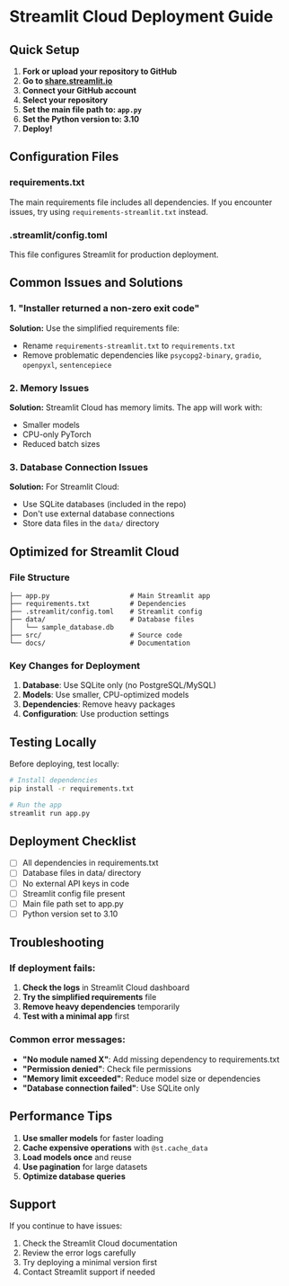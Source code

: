 # Streamlit Cloud Deployment Guide

## Quick Setup

1. **Fork or upload your repository to GitHub**
2. **Go to [share.streamlit.io](https://share.streamlit.io)**
3. **Connect your GitHub account**
4. **Select your repository**
5. **Set the main file path to: `app.py`**
6. **Set the Python version to: 3.10**
7. **Deploy!**

## Configuration Files

### requirements.txt
The main requirements file includes all dependencies. If you encounter issues, try using `requirements-streamlit.txt` instead.

### .streamlit/config.toml
This file configures Streamlit for production deployment.

## Common Issues and Solutions

### 1. "Installer returned a non-zero exit code"

**Solution:** Use the simplified requirements file:
- Rename `requirements-streamlit.txt` to `requirements.txt`
- Remove problematic dependencies like `psycopg2-binary`, `gradio`, `openpyxl`, `sentencepiece`

### 2. Memory Issues

**Solution:** Streamlit Cloud has memory limits. The app will work with:
- Smaller models
- CPU-only PyTorch
- Reduced batch sizes

### 3. Database Connection Issues

**Solution:** For Streamlit Cloud:
- Use SQLite databases (included in the repo)
- Don't use external database connections
- Store data files in the `data/` directory

## Optimized for Streamlit Cloud

### File Structure
```
├── app.py                    # Main Streamlit app
├── requirements.txt          # Dependencies
├── .streamlit/config.toml    # Streamlit config
├── data/                     # Database files
│   └── sample_database.db
├── src/                      # Source code
└── docs/                     # Documentation
```

### Key Changes for Deployment

1. **Database**: Use SQLite only (no PostgreSQL/MySQL)
2. **Models**: Use smaller, CPU-optimized models
3. **Dependencies**: Remove heavy packages
4. **Configuration**: Use production settings

## Testing Locally

Before deploying, test locally:

```bash
# Install dependencies
pip install -r requirements.txt

# Run the app
streamlit run app.py
```

## Deployment Checklist

- [ ] All dependencies in requirements.txt
- [ ] Database files in data/ directory
- [ ] No external API keys in code
- [ ] Streamlit config file present
- [ ] Main file path set to app.py
- [ ] Python version set to 3.10

## Troubleshooting

### If deployment fails:

1. **Check the logs** in Streamlit Cloud dashboard
2. **Try the simplified requirements** file
3. **Remove heavy dependencies** temporarily
4. **Test with a minimal app** first

### Common error messages:

- **"No module named X"**: Add missing dependency to requirements.txt
- **"Permission denied"**: Check file permissions
- **"Memory limit exceeded"**: Reduce model size or dependencies
- **"Database connection failed"**: Use SQLite only

## Performance Tips

1. **Use smaller models** for faster loading
2. **Cache expensive operations** with `@st.cache_data`
3. **Load models once** and reuse
4. **Use pagination** for large datasets
5. **Optimize database queries**

## Support

If you continue to have issues:
1. Check the Streamlit Cloud documentation
2. Review the error logs carefully
3. Try deploying a minimal version first
4. Contact Streamlit support if needed 